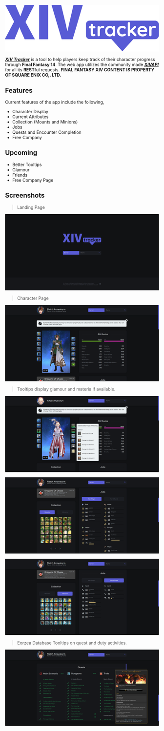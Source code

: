 ![home-logo-extended](.github/brand-extended.png)

[***XIV Tracker***](https://damongreenhalgh.github.io/xivtracker) is a tool to help players keep track of their character progress through **Final Fantasy 14**. The web app utilizes the community made [***XIVAPI***](https://xivapi.com/) for all its **REST**ful requests. **FINAL FANTASY XIV CONTENT IS PROPERTY OF SQUARE ENIX CO,. LTD.**

## Features
Current features of the app include the following,

- Character Display
- Current Attributes
- Collection (Mounts and Minions)
- Jobs
- Quests and Encounter Completion
- Free Company

## Upcoming

- Better Tooltips
- Glamour
- Friends
- Free Company Page

## Screenshots

> Landing Page

![Home](.github/home.png)

> Character Page

![Character](.github/character.png)

> Tooltips display glamour and materia if available.

![Equipment Tooltips](.github/equipment-tooltip.png)

![Mounts and Disciple of War/Magic Jobs](.github/mounts-jobs.png)

![Minions and Disciple of Hand/Land Jobs](.github/minions-jobs.png)

> Eorzea Database Tooltips on quest and duty activities.

![Quests](.github/quests.png)
